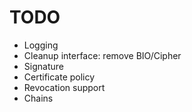 # TODO

* Logging
* Cleanup interface: remove BIO/Cipher
* Signature
* Certificate policy
* Revocation support
* Chains
